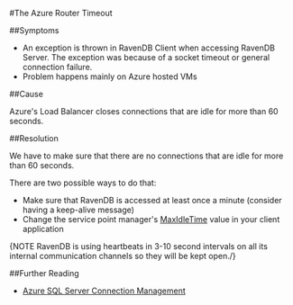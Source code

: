 #The Azure Router Timeout

##Symptoms

- An exception is thrown in RavenDB Client when accessing RavenDB Server. The exception was because of a socket timeout or general connection failure.
- Problem happens mainly on Azure hosted VMs

##Cause

Azure's Load Balancer closes connections that are idle for more than 60 seconds.

##Resolution

We have to make sure that there are no connections that are idle for more than 60 seconds.

There are two possible ways to do that:

- Make sure that RavenDB is accessed at least once a minute (consider having a keep-alive message)
- Change the service point manager's [MaxIdleTime](https://msdn.microsoft.com/query/dev12.query?appId=Dev12IDEF1&l=EN-US&k=k(System.Net.ServicePointManager.MaxServicePointIdleTime);k(TargetFrameworkMoniker-.NETFramework,Version%3Dv4.5);k(DevLang-csharp)&rd=true) value in your client application 

{NOTE RavenDB is using heartbeats in 3-10 second intervals on all its internal communication channels so they will be kept open./}

##Further Reading

- [Azure SQL Server Connection Management](http://social.technet.microsoft.com/wiki/contents/articles/1541.windows-azure-sql-database-connection-management.aspx)
